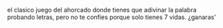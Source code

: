 el clasico juego del ahorcado donde tienes que adivinar la palabra probando letras, pero no te confies porque solo tienes 7 vidas. ¿ganaras'
